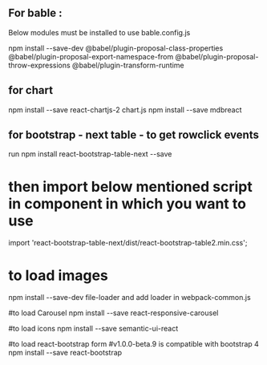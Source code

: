## For bable : 
Below modules must be installed to use bable.config.js


npm install --save-dev @babel/plugin-proposal-class-properties @babel/plugin-proposal-export-namespace-from @babel/plugin-proposal-throw-expressions @babel/plugin-transform-runtime 

## for chart
npm install --save react-chartjs-2 chart.js
npm install --save mdbreact


## for bootstrap - next table - to get rowclick events 
run npm install react-bootstrap-table-next --save 
# then import below mentioned script in component in which you want to use 
import 'react-bootstrap-table-next/dist/react-bootstrap-table2.min.css';

# to load images
npm install --save-dev file-loader
and add loader in webpack-common.js

#to load Carousel
npm install --save react-responsive-carousel

#to load icons
npm install --save semantic-ui-react

#to load react-bootstrap form
#v1.0.0-beta.9 is compatible with bootstrap 4
npm install --save react-bootstrap